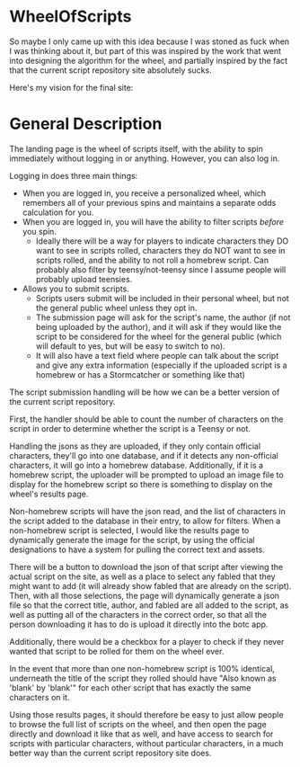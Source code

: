 # WheelOfScripts

So maybe I only came up with this idea because I was stoned as fuck when I was thinking about it, but part of this was inspired by the work that went into designing the algorithm for the wheel, and partially inspired by the fact that the current script repository site absolutely sucks.

Here's my vision for the final site:

# General Description
The landing page is the wheel of scripts itself, with the ability to spin immediately without logging in or anything. However, you can also log in.

Logging in does three main things:
* When you are logged in, you receive a personalized wheel, which remembers all of your previous spins and maintains a separate odds calculation for you.
* When you are logged in, you will have the ability to filter scripts *before* you spin.
    * Ideally there will be a way for players to indicate characters they DO want to see in scripts rolled, characters they do NOT want to see in scripts rolled, and the ability to not roll a homebrew script. Can probably also filter by teensy/not-teensy since I assume people will probably upload teensies.
* Allows you to submit scripts.
    * Scripts users submit will be included in their personal wheel, but not the general public wheel unless they opt in. 
    * The submission page will ask for the script's name, the author (if not being uploaded by the author), and it will ask if they would like the script to be considered for the wheel for the general public (which will default to yes, but will be easy to switch to no).
    * It will also have a text field where people can talk about the script and give any extra information (especially if the uploaded script is a homebrew or has a Stormcatcher or something like that)
    
The script submission handling will be how we can be a better version of the current script repository.

First, the handler should be able to count the number of characters on the script in order to determine whether the script is a Teensy or not.

Handling the jsons as they are uploaded, if they only contain official characters, they'll go into one database, and if it detects any non-official characters, it will go into a homebrew database. Additionally, if it is a homebrew script, the uploader will be prompted to upload an image file to display for the homebrew script so there is something to display on the wheel's results page.

Non-homebrew scripts will have the json read, and the list of characters in the script added to the database in their entry, to allow for filters. When a non-homebrew script is selected, I would like the results page to dynamically generate the image for the script, by using the official designations to have a system for pulling the correct text and assets.

There will be a button to download the json of that script after viewing the actual script on the site, as well as a place to select any fabled that they might want to add (it will already show fabled that are already on the script). Then, with all those selections, the page will dynamically generate a json file so that the correct title, author, and fabled are all added to the script, as well as putting all of the characters in the correct order, so that all the person downloading it has to do is upload it directly into the botc app.

Additionally, there would be a checkbox for a player to check if they never wanted that script to be rolled for them on the wheel ever.

In the event that more than one non-homebrew script is 100% identical, underneath the title of the script they rolled should have "Also known as 'blank' by 'blank'" for each other script that has exactly the same characters on it.

Using those results pages, it should therefore be easy to just allow people to browse the full list of scripts on the wheel, and then open the page directly and download it like that as well, and have access to search for scripts with particular characters, without particular characters, in a much better way than the current script repository site does.
